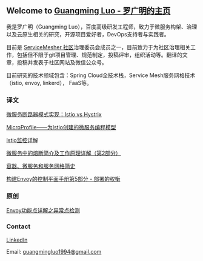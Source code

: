 ## Welcome to [Guangming Luo - 罗广明的主页](https://guangmingluo.github.io/guangmingluo.io/)

我是罗广明（Guangming Luo），百度高级研发工程师，致力于微服务构架、治理以及云原生相关的研究，开源项目爱好者，DevOps支持者与实践者。

目前是 [ServiceMesher 社区](http://www.servicemesher.com/)治理委员会成员之一，目前致力于为社区治理相关工作，包括但不限于git项目管理、规范制定，投稿评审，组织活动等。翻译的文章，投稿并发表于社区网站及微信公众号。

目前研究的技术领域包含：Spring Cloud全技术栈，Service Mesh服务网格技术（istio, envoy, linkerd）， FaaS等。

### 译文
[微服务断路器模式实现：Istio vs Hystrix](http://www.servicemesher.com/blog/istio-vs-hystrix-circuit-breaker/)

[MicroProfile——为Istio创建的微服务编程模型](http://www.servicemesher.com/blog/microprofile-the-microservice-programming-model-made-for-istio/)

[Istio监控详解](http://www.servicemesher.com/blog/istio-monitoring-explained/)

[微服务中的熔断简介及工作原理详解（第2部分）](http://www.servicemesher.com/blog/preventing-systemic-failure-circuit-breaking-part-2/)

[容器、微服务和服务网格简史](http://www.servicemesher.com/blog/containers-microservices-service-meshes/)

[构建Envoy的控制平面手册第5部分 - 部署的权衡](http://www.servicemesher.com/blog/guidance-for-building-a-control-plane-for-envoy-deployment-tradeoffs/)

### 原创

[Envoy功能点详解之异常点检测](https://www.servicemesher.com/blog/envoy-feature-explain-outlier-detection/)

### Contact

[LinkedIn](https://www.linkedin.com/in/guangmingluo1994/)

Email: guangmingluo1994@gmail.com
